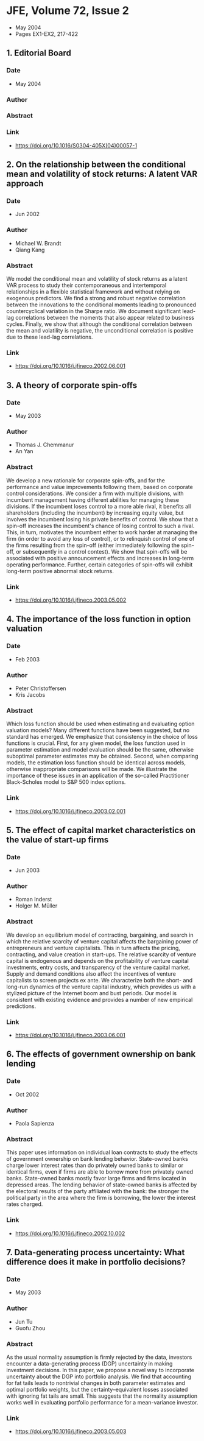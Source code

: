 # JFE, Volume 72, Issue 2
- May 2004
- Pages EX1-EX2, 217-422

## 1. Editorial Board
### Date
- May 2004
### Author
### Abstract

### Link
- https://doi.org/10.1016/S0304-405X(04)00057-1

## 2. On the relationship between the conditional mean and volatility of stock returns: A latent VAR approach
### Date
- Jun 2002
### Author
- Michael W. Brandt
- Qiang Kang
### Abstract
We model the conditional mean and volatility of stock returns as a latent VAR process to study their contemporaneous and intertemporal relationships in a flexible statistical framework and without relying on exogenous predictors. We find a strong and robust negative correlation between the innovations to the conditional moments leading to pronounced countercyclical variation in the Sharpe ratio. We document significant lead-lag correlations between the moments that also appear related to business cycles. Finally, we show that although the conditional correlation between the mean and volatility is negative, the unconditional correlation is positive due to these lead-lag correlations.
### Link
- https://doi.org/10.1016/j.jfineco.2002.06.001

## 3. A theory of corporate spin-offs
### Date
- May 2003
### Author
- Thomas J. Chemmanur
- An Yan
### Abstract
We develop a new rationale for corporate spin-offs, and for the performance and value improvements following them, based on corporate control considerations. We consider a firm with multiple divisions, with incumbent management having different abilities for managing these divisions. If the incumbent loses control to a more able rival, it benefits all shareholders (including the incumbent) by increasing equity value, but involves the incumbent losing his private benefits of control. We show that a spin-off increases the incumbent's chance of losing control to such a rival. This, in turn, motivates the incumbent either to work harder at managing the firm (in order to avoid any loss of control), or to relinquish control of one of the firms resulting from the spin-off (either immediately following the spin-off, or subsequently in a control contest). We show that spin-offs will be associated with positive announcement effects and increases in long-term operating performance. Further, certain categories of spin-offs will exhibit long-term positive abnormal stock returns.
### Link
- https://doi.org/10.1016/j.jfineco.2003.05.002

## 4. The importance of the loss function in option valuation
### Date
- Feb 2003
### Author
- Peter Christoffersen
- Kris Jacobs
### Abstract
Which loss function should be used when estimating and evaluating option valuation models? Many different functions have been suggested, but no standard has emerged. We emphasize that consistency in the choice of loss functions is crucial. First, for any given model, the loss function used in parameter estimation and model evaluation should be the same, otherwise suboptimal parameter estimates may be obtained. Second, when comparing models, the estimation loss function should be identical across models, otherwise inappropriate comparisons will be made. We illustrate the importance of these issues in an application of the so-called Practitioner Black-Scholes model to S&P 500 index options.
### Link
- https://doi.org/10.1016/j.jfineco.2003.02.001

## 5. The effect of capital market characteristics on the value of start-up firms
### Date
- Jun 2003
### Author
- Roman Inderst
- Holger M. Müller
### Abstract
We develop an equilibrium model of contracting, bargaining, and search in which the relative scarcity of venture capital affects the bargaining power of entrepreneurs and venture capitalists. This in turn affects the pricing, contracting, and value creation in start-ups. The relative scarcity of venture capital is endogenous and depends on the profitability of venture capital investments, entry costs, and transparency of the venture capital market. Supply and demand conditions also affect the incentives of venture capitalists to screen projects ex ante. We characterize both the short- and long-run dynamics of the venture capital industry, which provides us with a stylized picture of the Internet boom and bust periods. Our model is consistent with existing evidence and provides a number of new empirical predictions.
### Link
- https://doi.org/10.1016/j.jfineco.2003.06.001

## 6. The effects of government ownership on bank lending
### Date
- Oct 2002
### Author
- Paola Sapienza
### Abstract
This paper uses information on individual loan contracts to study the effects of government ownership on bank lending behavior. State-owned banks charge lower interest rates than do privately owned banks to similar or identical firms, even if firms are able to borrow more from privately owned banks. State-owned banks mostly favor large firms and firms located in depressed areas. The lending behavior of state-owned banks is affected by the electoral results of the party affiliated with the bank: the stronger the political party in the area where the firm is borrowing, the lower the interest rates charged.
### Link
- https://doi.org/10.1016/j.jfineco.2002.10.002

## 7. Data-generating process uncertainty: What difference does it make in portfolio decisions?
### Date
- May 2003
### Author
- Jun Tu
- Guofu Zhou
### Abstract
As the usual normality assumption is firmly rejected by the data, investors encounter a data-generating process (DGP) uncertainty in making investment decisions. In this paper, we propose a novel way to incorporate uncertainty about the DGP into portfolio analysis. We find that accounting for fat tails leads to nontrivial changes in both parameter estimates and optimal portfolio weights, but the certainty–equivalent losses associated with ignoring fat tails are small. This suggests that the normality assumption works well in evaluating portfolio performance for a mean-variance investor.
### Link
- https://doi.org/10.1016/j.jfineco.2003.05.003

